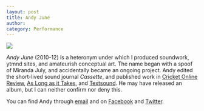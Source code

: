 ```yaml
---
layout: post
title: Andy June
author:
category: Performance
---
```


![](../../../../assets/images/AndyJune.png)

*Andy June* (2010-12) is a heteronym under which I produced soundwork, ytmnd sites, and amateurish conceptual art. The name began with a spoof of Miranda July, and accidentally became an ongoing project. Andy edited the short-lived sound journal *Cassette*, and published work in [Cricket Online Review](http://www.cricketonlinereview.com/vol7no2/37-andy-june-unut.php "Cricket Online Review"), [As Long as it Takes](http://www.aslongasittakes.org/issue5.html), and [Textsound](http://www.textsound.org/index.php?ISSUE=11). He may have released an album, but I can neither confirm nor deny this.

You can find Andy through [email](mailto:tsivist@googlemail.com) and on [Facebook](http://www.facebook.com/tsivist) and [Twitter](http://twitter.com/tsivist).
